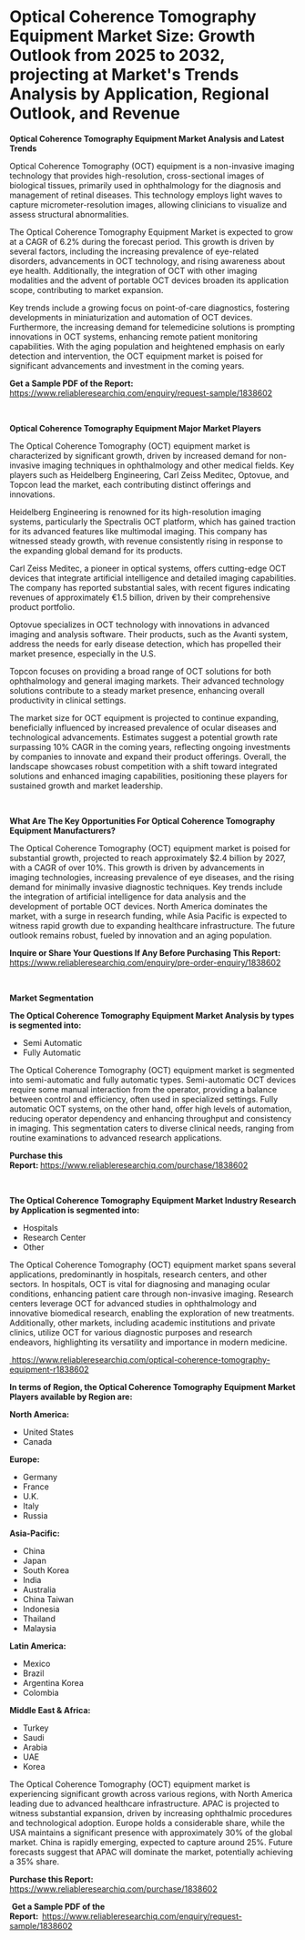 <p><h1>Optical Coherence Tomography Equipment Market Size: Growth Outlook from 2025 to 2032, projecting at Market's Trends Analysis by Application, Regional Outlook, and Revenue</h1></p><p><strong>Optical Coherence Tomography Equipment Market Analysis and Latest Trends</strong></p>
<p><p>Optical Coherence Tomography (OCT) equipment is a non-invasive imaging technology that provides high-resolution, cross-sectional images of biological tissues, primarily used in ophthalmology for the diagnosis and management of retinal diseases. This technology employs light waves to capture micrometer-resolution images, allowing clinicians to visualize and assess structural abnormalities.</p><p>The Optical Coherence Tomography Equipment Market is expected to grow at a CAGR of 6.2% during the forecast period. This growth is driven by several factors, including the increasing prevalence of eye-related disorders, advancements in OCT technology, and rising awareness about eye health. Additionally, the integration of OCT with other imaging modalities and the advent of portable OCT devices broaden its application scope, contributing to market expansion. </p><p>Key trends include a growing focus on point-of-care diagnostics, fostering developments in miniaturization and automation of OCT devices. Furthermore, the increasing demand for telemedicine solutions is prompting innovations in OCT systems, enhancing remote patient monitoring capabilities. With the aging population and heightened emphasis on early detection and intervention, the OCT equipment market is poised for significant advancements and investment in the coming years.</p></p>
<p><strong>Get a Sample PDF of the Report:&nbsp;</strong> <a href="https://www.reliableresearchiq.com/enquiry/request-sample/1838602?utm_campaign=104&utm_medium=2&utm_source=Github&utm_content=ia&utm_term=16042025&utm_id=optical-coherence-tomography-equipment">https://www.reliableresearchiq.com/enquiry/request-sample/1838602</a></p>
<p>&nbsp;</p>
<p><strong>Optical Coherence Tomography Equipment Major Market Players</strong></p>
<p><p>The Optical Coherence Tomography (OCT) equipment market is characterized by significant growth, driven by increased demand for non-invasive imaging techniques in ophthalmology and other medical fields. Key players such as Heidelberg Engineering, Carl Zeiss Meditec, Optovue, and Topcon lead the market, each contributing distinct offerings and innovations.</p><p>Heidelberg Engineering is renowned for its high-resolution imaging systems, particularly the Spectralis OCT platform, which has gained traction for its advanced features like multimodal imaging. This company has witnessed steady growth, with revenue consistently rising in response to the expanding global demand for its products.</p><p>Carl Zeiss Meditec, a pioneer in optical systems, offers cutting-edge OCT devices that integrate artificial intelligence and detailed imaging capabilities. The company has reported substantial sales, with recent figures indicating revenues of approximately €1.5 billion, driven by their comprehensive product portfolio.</p><p>Optovue specializes in OCT technology with innovations in advanced imaging and analysis software. Their products, such as the Avanti system, address the needs for early disease detection, which has propelled their market presence, especially in the U.S.</p><p>Topcon focuses on providing a broad range of OCT solutions for both ophthalmology and general imaging markets. Their advanced technology solutions contribute to a steady market presence, enhancing overall productivity in clinical settings.</p><p>The market size for OCT equipment is projected to continue expanding, beneficially influenced by increased prevalence of ocular diseases and technological advancements. Estimates suggest a potential growth rate surpassing 10% CAGR in the coming years, reflecting ongoing investments by companies to innovate and expand their product offerings. Overall, the landscape showcases robust competition with a shift toward integrated solutions and enhanced imaging capabilities, positioning these players for sustained growth and market leadership.</p></p>
<p>&nbsp;</p>
<p><strong>What Are The Key Opportunities For Optical Coherence Tomography Equipment Manufacturers?</strong></p>
<p><p>The Optical Coherence Tomography (OCT) equipment market is poised for substantial growth, projected to reach approximately $2.4 billion by 2027, with a CAGR of over 10%. This growth is driven by advancements in imaging technologies, increasing prevalence of eye diseases, and the rising demand for minimally invasive diagnostic techniques. Key trends include the integration of artificial intelligence for data analysis and the development of portable OCT devices. North America dominates the market, with a surge in research funding, while Asia Pacific is expected to witness rapid growth due to expanding healthcare infrastructure. The future outlook remains robust, fueled by innovation and an aging population.</p></p>
<p><strong>Inquire or Share Your Questions If Any Before Purchasing This Report:</strong> <a href="https://www.reliableresearchiq.com/enquiry/pre-order-enquiry/1838602?utm_campaign=104&utm_medium=2&utm_source=Github&utm_content=ia&utm_term=16042025&utm_id=optical-coherence-tomography-equipment">https://www.reliableresearchiq.com/enquiry/pre-order-enquiry/1838602</a></p>
<p>&nbsp;</p>
<p><strong>Market Segmentation</strong></p>
<p><strong>The Optical Coherence Tomography Equipment Market Analysis by types is segmented into:</strong></p>
<p><ul><li>Semi Automatic</li><li>Fully Automatic</li></ul></p>
<p><p>The Optical Coherence Tomography (OCT) equipment market is segmented into semi-automatic and fully automatic types. Semi-automatic OCT devices require some manual interaction from the operator, providing a balance between control and efficiency, often used in specialized settings. Fully automatic OCT systems, on the other hand, offer high levels of automation, reducing operator dependency and enhancing throughput and consistency in imaging. This segmentation caters to diverse clinical needs, ranging from routine examinations to advanced research applications.</p></p>
<p><strong>Purchase this Report:&nbsp;</strong><a href="https://www.reliableresearchiq.com/purchase/1838602?utm_campaign=104&utm_medium=2&utm_source=Github&utm_content=ia&utm_term=16042025&utm_id=optical-coherence-tomography-equipment">https://www.reliableresearchiq.com/purchase/1838602</a></p>
<p>&nbsp;</p>
<p><strong>The Optical Coherence Tomography Equipment Market Industry Research by Application is segmented into:</strong></p>
<p><ul><li>Hospitals</li><li>Research Center</li><li>Other</li></ul></p>
<p><p>The Optical Coherence Tomography (OCT) equipment market spans several applications, predominantly in hospitals, research centers, and other sectors. In hospitals, OCT is vital for diagnosing and managing ocular conditions, enhancing patient care through non-invasive imaging. Research centers leverage OCT for advanced studies in ophthalmology and innovative biomedical research, enabling the exploration of new treatments. Additionally, other markets, including academic institutions and private clinics, utilize OCT for various diagnostic purposes and research endeavors, highlighting its versatility and importance in modern medicine.</p></p>
<p><a href="https://www.reliableresearchiq.com/optical-coherence-tomography-equipment-r1838602?utm_campaign=104&utm_medium=2&utm_source=Github&utm_content=ia&utm_term=16042025&utm_id=optical-coherence-tomography-equipment">&nbsp;https://www.reliableresearchiq.com/optical-coherence-tomography-equipment-r1838602</a></p>
<p><strong>In terms of Region, the Optical Coherence Tomography Equipment Market Players available by Region are:</strong></p>
<p>
    <p> <strong> North America: </strong>
        <ul>
            <li>United States</li>
            <li>Canada</li>
        </ul>
        </p> 
    <p> <strong> Europe: </strong>
        <ul>
            <li>Germany</li>
            <li>France</li>
            <li>U.K.</li>
            <li>Italy</li>
            <li>Russia</li>
        </ul>
        </p> 
    <p> <strong> Asia-Pacific: </strong>
        <ul>
            <li>China</li>
            <li>Japan</li>
            <li>South Korea</li>
            <li>India</li>
            <li>Australia</li>
            <li>China Taiwan</li>
            <li>Indonesia</li>
            <li>Thailand</li>
            <li>Malaysia</li>
        </ul>
        </p> 
    <p> <strong> Latin America: </strong>
        <ul>
            <li>Mexico</li>
            <li>Brazil</li>
            <li>Argentina Korea</li>
            <li>Colombia</li>
        </ul>
        </p> 
    <p> <strong> Middle East & Africa: </strong>
        <ul>
            <li>Turkey</li>
            <li>Saudi</li>
            <li>Arabia</li>
            <li>UAE</li>
            <li>Korea</li>
        </ul>
    </p>
    </p>
<p><p>The Optical Coherence Tomography (OCT) equipment market is experiencing significant growth across various regions, with North America leading due to advanced healthcare infrastructure. APAC is projected to witness substantial expansion, driven by increasing ophthalmic procedures and technological adoption. Europe holds a considerable share, while the USA maintains a significant presence with approximately 30% of the global market. China is rapidly emerging, expected to capture around 25%. Future forecasts suggest that APAC will dominate the market, potentially achieving a 35% share.</p></p>
<p><strong>Purchase this Report: </strong><a href="https://www.reliableresearchiq.com/purchase/1838602?utm_campaign=104&utm_medium=2&utm_source=Github&utm_content=ia&utm_term=16042025&utm_id=optical-coherence-tomography-equipment">https://www.reliableresearchiq.com/purchase/1838602</a></p>
<p>&nbsp;<strong>Get a Sample PDF of the Report:&nbsp;&nbsp;</strong><a href="https://www.reliableresearchiq.com/enquiry/request-sample/1838602?utm_campaign=104&utm_medium=2&utm_source=Github&utm_content=ia&utm_term=16042025&utm_id=optical-coherence-tomography-equipment">https://www.reliableresearchiq.com/enquiry/request-sample/1838602</a></p>
<p><strong></strong></p>
<p><p></p><p></p><p></p></p>
